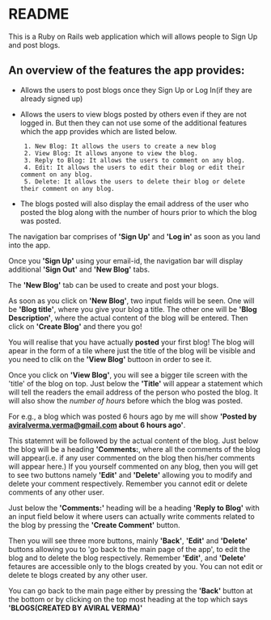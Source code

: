 # README
This is a Ruby on Rails web application which will allows people to Sign Up and post blogs.

## An overview of the features the app provides:
- Allows the users to post blogs once they Sign Up or Log In(if they are already signed up)
- Allows the users to view blogs posted by others even if they are not logged in. But then they can not use some of the additional features which the app provides which are listed below.

       1. New Blog: It allows the users to create a new blog
       2. View Blog: It allows anyone to view the blog.
       3. Reply to Blog: It allows the users to comment on any blog.
       4. Edit: It allows the users to edit their blog or edit their comment on any blog.
       5. Delete: It allows the users to delete their blog or delete their comment on any blog.

- The blogs posted will also display the email address of the user who posted the blog along with the number of hours prior to which the blog was posted.

The navigation bar comprises of **'Sign Up'** and **'Log in'** as soon as you land into the app. 

Once you **'Sign Up'** using your email-id, the navigation bar will display additional **'Sign Out'** and **'New Blog'** tabs.

The **'New Blog'** tab can be used to create and post your blogs. 

As soon as you click on **'New Blog'**, two input fields will be seen. One will be **'Blog title'**, where you give your blog a title. The other one will be **'Blog Description'**, where the actual content of the blog will be entered. Then click on **'Create Blog'** and there you go!

You will realise that you have actually **posted** your first blog! The blog will apear in the form of a tile where just the title of the blog will be visible and you need to clik on the **'View Blog'** buttoon in order to see it.

Once you click on **'View Blog'**, you will see a bigger tile screen with the 'title' of the blog on top. Just below the **'Title'** will appear a statement which will tell the readers the email address of the person who posted the blog. It will also show the *number of hours* before which the blog was posted. 

For e.g., a blog which was posted 6 hours ago by me will show **'Posted by aviralverma.verma@gmail.com about 6 hours ago'**.

This statemnt will be followed by the actual content of the blog. Just below the blog will be a heading **'Comments:**, where all the comments of the blog will appear(i.e. if any user commented on the blog then his/her comments will appear here.) If you yourself commented on any blog, then you will get to see two buttons namely **'Edit'** and **'Delete'** allowing you to modify and delete your comment respectively. Remember you cannot edit or delete comments of any other user.

Just below the **'Comments:'** heading will be a heading **'Reply to Blog'** with an input field below it where users can actually write comments related to the blog by pressing the **'Create Comment'** button.

Then you will see three more buttons, mainly **'Back'**, **'Edit'** and **'Delete'** buttons allowing you to 'go back to the main page of the app', to edit the blog and to delete the blog respectively. Remember **'Edit'**, and **'Delete'** fetaures are accessible only to the blogs created by you. You can not edit or delete te blogs created by any other user.

You can go back to the main page either by pressing the **'Back'** button at the bottom or by clicking on the top most heading at the top which says **'BLOGS(CREATED BY AVIRAL VERMA)'**




 










